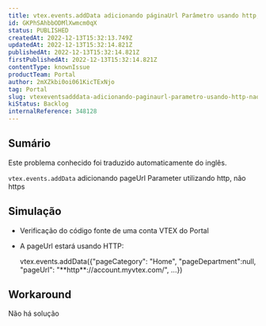 ```yaml
---
title: vtex.events.addData adicionando páginaUrl Parâmetro usando http, não https
id: GKPhSAhbbODMlXwmcm0qX
status: PUBLISHED
createdAt: 2022-12-13T15:32:13.749Z
updatedAt: 2022-12-13T15:32:14.821Z
publishedAt: 2022-12-13T15:32:14.821Z
firstPublishedAt: 2022-12-13T15:32:14.821Z
contentType: knownIssue
productTeam: Portal
author: 2mXZkbi0oi061KicTExNjo
tag: Portal
slug: vtexeventsadddata-adicionando-paginaurl-parametro-usando-http-nao-https
kiStatus: Backlog
internalReference: 348128
---
```


## Sumário

<div class="alert alert-info">
  <p>Este problema conhecido foi traduzido automaticamente do inglês.</p>
</div>


`vtex.events.addData` adicionando pageUrl Parameter utilizando http, não https


##

## Simulação


- Verificação do código fonte de uma conta VTEX do Portal
- A pageUrl estará usando HTTP:

    <escrito>
      vtex.events.addData({"pageCategory": "Home", "pageDepartment":null, "pageUrl": "**http**://account.myvtex.com/", ...})
    </script>

##

## Workaround


Não há solução

